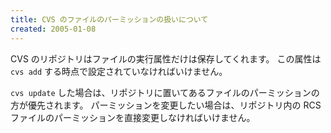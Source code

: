 ```yaml
---
title: CVS のファイルのパーミッションの扱いについて
created: 2005-01-08
---
```


CVS のリポジトリはファイルの実行属性だけは保存してくれます。
この属性は `cvs add` する時点で設定されていなければいけません。

`cvs update` した場合は、リポジトリに置いてあるファイルのパーミッションの方が優先されます。
パーミッションを変更したい場合は、リポジトリ内の RCS ファイルのパーミッションを直接変更しなければいけません。

